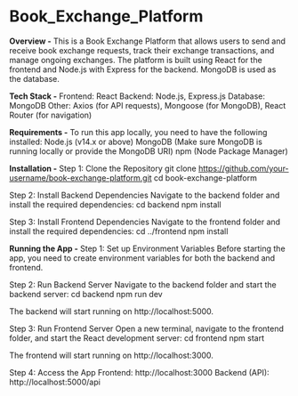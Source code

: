 # Book_Exchange_Platform

**Overview -**
This is a Book Exchange Platform that allows users to send and receive book exchange requests, track their exchange transactions, and manage ongoing exchanges. The platform is built using React for the frontend and Node.js with Express for the backend. MongoDB is used as the database.

**Tech Stack -**
Frontend: React
Backend: Node.js, Express.js
Database: MongoDB
Other: Axios (for API requests), Mongoose (for MongoDB), React Router (for navigation)

**Requirements -**
To run this app locally, you need to have the following installed:
Node.js (v14.x or above)
MongoDB (Make sure MongoDB is running locally or provide the MongoDB URI)
npm (Node Package Manager)

**Installation -**
Step 1: Clone the Repository
git clone https://github.com/your-username/book-exchange-platform.git
cd book-exchange-platform

Step 2: Install Backend Dependencies
Navigate to the backend folder and install the required dependencies:
cd backend
npm install

Step 3: Install Frontend Dependencies
Navigate to the frontend folder and install the required dependencies:
cd ../frontend
npm install

**Running the App -**
Step 1: Set up Environment Variables
Before starting the app, you need to create environment variables for both the backend and frontend.

Step 2: Run Backend Server
Navigate to the backend folder and start the backend server:
cd backend
npm run dev

The backend will start running on http://localhost:5000.

Step 3: Run Frontend Server
Open a new terminal, navigate to the frontend folder, and start the React development server:
cd frontend
npm start

The frontend will start running on http://localhost:3000.

Step 4: Access the App
Frontend: http://localhost:3000
Backend (API): http://localhost:5000/api

